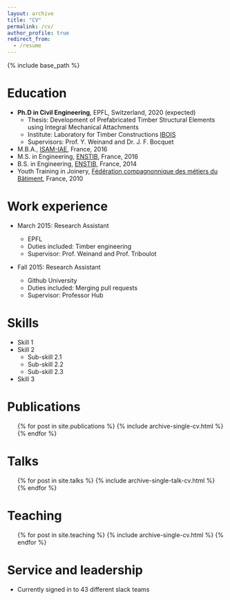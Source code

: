```yaml
---
layout: archive
title: "CV"
permalink: /cv/
author_profile: true
redirect_from:
  - /resume
---
```


{% include base_path %}

Education
======
* **Ph.D in Civil Engineering**, EPFL, Switzerland, 2020 (expected)
  * Thesis: Development of Prefabricated Timber Structural Elements using Integral Mechanical Attachments
  * Institute: Laboratory for Timber Constructions [IBOIS](https://ibois.epfl.ch)
  * Supervisors: Prof. Y. Weinand and Dr. J. F. Bocquet
* M.B.A., [ISAM-IAE](https://www.iae-france.fr/en/), France, 2016
* M.S. in Engineering, [ENSTIB](http://www.enstib.univ-lorraine.fr/en/), France, 2016
* B.S. in Engineering, [ENSTIB](http://www.enstib.univ-lorraine.fr/en/), France, 2014
* Youth Training in Joinery, [Fédération compagnonnique des métiers du Bâtiment](http://compagnonsdutourdefrance.org), France, 2010

Work experience
======
* March 2015: Research Assistant
  * EPFL
  * Duties included: Timber engineering
  * Supervisor: Prof. Weinand and Prof. Triboulot

* Fall 2015: Research Assistant
  * Github University
  * Duties included: Merging pull requests
  * Supervisor: Professor Hub

Skills
======
* Skill 1
* Skill 2
  * Sub-skill 2.1
  * Sub-skill 2.2
  * Sub-skill 2.3
* Skill 3

Publications
======
  <ul>{% for post in site.publications %}
    {% include archive-single-cv.html %}
  {% endfor %}</ul>

Talks
======
  <ul>{% for post in site.talks %}
    {% include archive-single-talk-cv.html %}
  {% endfor %}</ul>

Teaching
======
  <ul>{% for post in site.teaching %}
    {% include archive-single-cv.html %}
  {% endfor %}</ul>

Service and leadership
======
* Currently signed in to 43 different slack teams
